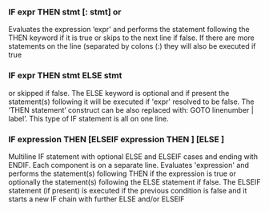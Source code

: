 

### IF expr THEN stmt [: stmt] or

 Evaluates the expression ‘expr' and performs the statement following the THEN keyword if it is true or skips to the next line if false. If there are more statements on the line (separated by colons (:) they will also be executed if true

### IF expr THEN stmt ELSE stmt

 or skipped if false. The ELSE keyword is optional and if present the statement(s) following it will be executed if 'expr' resolved to be false. The ‘THEN statement’ construct can be also replaced with: GOTO linenumber | label’. This type of IF statement is all on one line.

### IF expression THEN <statements> [ELSEIF expression THEN <statements>] [ELSE <statements>]

 Multiline IF statement with optional ELSE and ELSEIF cases and ending with ENDIF. Each component is on a separate line. Evaluates 'expression' and performs the statement(s) following THEN if the expression is true or optionally the statement(s) following the ELSE statement if false. The ELSEIF statement (if present) is executed if the previous condition is false and it starts a new IF chain with further ELSE and/or ELSEIF